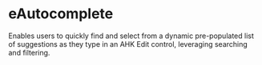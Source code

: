 # eAutocomplete
Enables users to quickly find and select from a dynamic pre-populated list of suggestions as they type in an AHK Edit control, leveraging searching and filtering.
